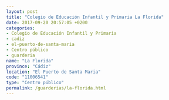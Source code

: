 ```yaml
---
layout: post
title: "Colegio de Educación Infantil y Primaria La Florida"
date: 2017-09-20 20:57:05 +0200
categories:
- Colegio de Educación Infantil y Primaria
- cadiz
- el-puerto-de-santa-maria
- Centro público
- guarderia
name: "La Florida"
province: "Cádiz"
location: "El Puerto de Santa Maria"
code: "11006541"
type: "Centro público"
permalink: /guarderias/la-florida.html
---
```

